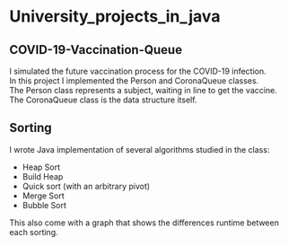 # University_projects_in_java  



## COVID-19-Vaccination-Queue

I simulated the future vaccination process for the COVID-19 infection.  
In this project I implemented the Person and CoronaQueue classes.  
The Person class represents a subject, waiting in line to get the vaccine.  
The CoronaQueue class is the data structure itself.  


## Sorting

I wrote Java implementation of several algorithms studied in the class:
- Heap Sort
- Build Heap
- Quick sort (with an arbitrary pivot)
- Merge Sort
- Bubble Sort

This also come with a graph that shows the 
differences runtime between each sorting.
